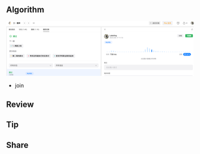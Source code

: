## Algorithm

![算法](../../images/temp/sisyphus-2023-06-17-lc.png)

* join

## Review


## Tip

## Share
